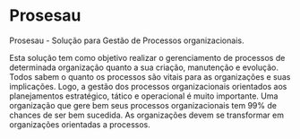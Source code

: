 # Prosesau
Prosesau - Solução para Gestão de Processos organizacionais.

Esta solução tem como objetivo realizar o gerenciamento de processos de determinada organização quanto a sua criação, manutenção e evolução. Todos sabem o quanto os processos são vitais para as organizações e suas implicações. Logo, a gestão dos processos organizacionais orientados aos planejamentos estratégico, tático e operacional é muito importante. Uma organização que gere bem seus processos organizacionais tem 99% de chances de ser bem sucedida. As organizações devem se transformar em organizações orientadas a processos.
